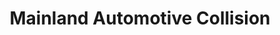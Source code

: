 ---
title: "Mainland Automotive Collision"
url: /richmond/mainland-automotive-collision/
shop: car repair
---